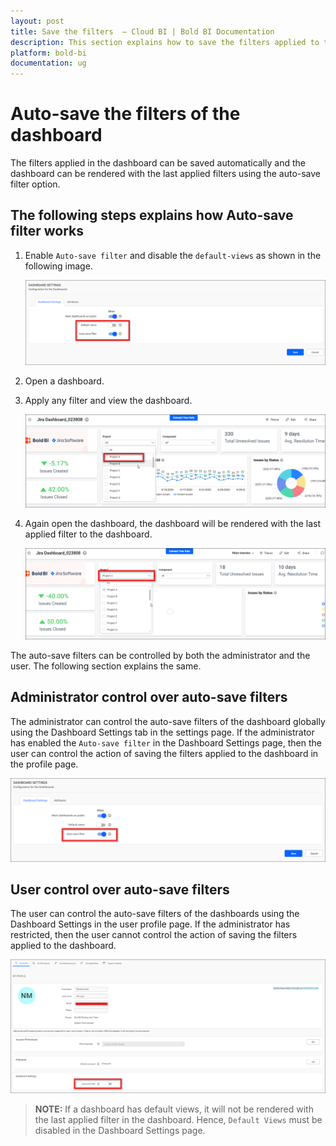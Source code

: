 ```yaml
---
layout: post
title: Save the filters  – Cloud BI | Bold BI Documentation
description: This section explains how to save the filters applied to the dashboard automatically in the Bold BI.
platform: bold-bi
documentation: ug
---
```


# Auto-save the filters of the dashboard

The filters applied in the dashboard can be saved automatically and the dashboard can be rendered with the last applied filters using the auto-save filter option.

## The following steps explains how Auto-save filter works

1. Enable `Auto-save filter` and disable the `default-views` as shown in the following image.

    ![Auto save filter enabled](/static/assets/cloud/site-administration/images/auto-save.png)

2. Open a dashboard.

3. Apply any filter and view the dashboard.

    ![Apply filter](/static/assets/cloud/site-administration/images/apply-filter.png)

4. Again open the dashboard, the dashboard will be rendered with the last applied filter to the dashboard.

    ![Applied filter](/static/assets/cloud/site-administration/images/applied-filter.png)

The auto-save filters can be controlled by both the administrator and the user. The following section explains the same. 

## Administrator control over auto-save filters

The administrator can control the auto-save filters of the dashboard globally using the Dashboard Settings tab in the settings page. If the administrator has enabled the `Auto-save filter` in the Dashboard Settings page, then the user can control the action of saving the filters applied to the dashboard in the profile page.

![Auto save filter enabled](/static/assets/cloud/site-administration/images/auto-save-settings.png)

## User control over auto-save filters

The user can control the auto-save filters of the dashboards using the Dashboard Settings in the user profile page. If the administrator has restricted, then the user cannot control the action of saving the filters applied to the dashboard.

![Auto save filter disabled](/static/assets/cloud/site-administration/images/auto-save-disabled.png)

> **NOTE:** If a dashboard has default views, it will not be rendered with the last applied filter in the dashboard. Hence, `Default Views` must be disabled in the Dashboard Settings page.

